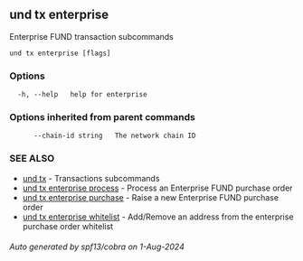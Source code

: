 ## und tx enterprise

Enterprise FUND transaction subcommands

```
und tx enterprise [flags]
```

### Options

```
  -h, --help   help for enterprise
```

### Options inherited from parent commands

```
      --chain-id string   The network chain ID
```

### SEE ALSO

* [und tx](und_tx.md)	 - Transactions subcommands
* [und tx enterprise process](und_tx_enterprise_process.md)	 - Process an Enterprise FUND purchase order
* [und tx enterprise purchase](und_tx_enterprise_purchase.md)	 - Raise a new Enterprise FUND purchase order
* [und tx enterprise whitelist](und_tx_enterprise_whitelist.md)	 - Add/Remove an address from the enterprise purchase order whitelist

###### Auto generated by spf13/cobra on 1-Aug-2024
